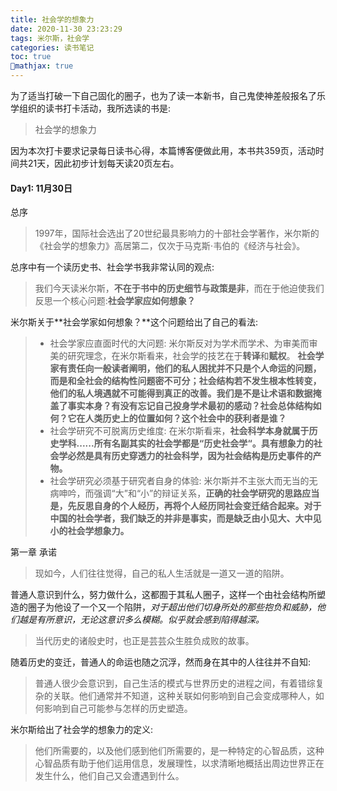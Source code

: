 ```yaml
---
title: 社会学的想象力
date: 2020-11-30 23:23:29
tags: 米尔斯，社会学 
categories: 读书笔记 
toc: true 
mathjax: true 
---
```

为了适当打破一下自己固化的圈子，也为了读一本新书，自己鬼使神差般报名了乐学组织的读书打卡活动，我所选读的书是:
> 社会学的想象力 

因为本次打卡要求记录每日读书心得，本篇博客便做此用，本书共359页，活动时间共21天，因此初步计划每天读20页左右。<!--more--> 

#### Day1: 11月30日 
总序
> 1997年，国际社会选出了20世纪最具影响力的十部社会学著作，米尔斯的 《社会学的想象力》高居第二，仅次于马克斯$\cdot$韦伯的《经济与社会》。

总序中有一个读历史书、社会学书我非常认同的观点: 
> 我们今天读米尔斯，**不在于书中的历史细节与政策是非**，而在于他迫使我们反思一个核心问题:**社会学家应如何想象？**

米尔斯关于**社会学家如何想象？**这个问题给出了自己的看法: 
> - 社会学家应直面时代的大问题: 米尔斯反对为学术而学术、为审美而审美的研究理念，在米尔斯看来，社会学的技艺在于**转译**和**赋权**。 **社会学家有责任向一般读者阐明，他们的私人困扰并不只是个人命运的问题，而是和全社会的结构性问题密不可分；社会结构若不发生根本性转变，他们的私人境遇就不可能得到真正的改善。我们是不是让术语和数据掩盖了事实本身？有没有忘记自己投身学术最初的感动？社会总体结构如何？它在人类历史上的位置如何？这个社会中的获利者是谁？** 
> - 社会学研究不可脱离历史维度: 在米尔斯看来，**社会科学本身就属于历史学科......所有名副其实的社会学都是“历史社会学“。具有想象力的社会学必然是具有历史穿透力的社会科学，因为社会结构是历史事件的产物。**  
> - 社会学研究必须基于研究者自身的体验: 米尔斯并不主张大而无当的无病呻吟，而强调“大”和“小”的辩证关系，**正确的社会学研究的思路应当是，先反思自身的个人经历，再将个人经历同社会变迁结合起来。**对于中国的社会学者，我们缺乏的并非是事实，而是缺乏**由小见大、大中见小的社会学想象力。**


第一章 承诺 
> 现如今，人们往往觉得，自己的私人生活就是一道又一道的陷阱。

普通人意识到什么，努力做什么，这都囿于其私人圈子，这样一个由社会结构所塑造的圈子为他设了一个又一个陷阱，*对于超出他们切身所处的那些抱负和威胁，他们越是有所意识，无论这意识多么模糊。似乎就会感到陷得越深。* 

> 当代历史的诸般史时，也正是芸芸众生胜负成败的故事。

随着历史的变迁，普通人的命运也随之沉浮，然而身在其中的人往往并不自知:
> 普通人很少会意识到，自己生活的模式与世界历史的进程之间，有着错综复杂的关联。他们通常并不知道，这种关联如何影响到自己会变成哪种人，如何影响到自己可能参与怎样的历史塑造。 

米尔斯给出了社会学的想象力的定义:
> 他们所需要的，以及他们感到他们所需要的，是一种特定的心智品质，这种心智品质有助于他们运用信息，发展理性，以求清晰地概括出周边世界正在发生什么，他们自己又会遭遇到什么。
